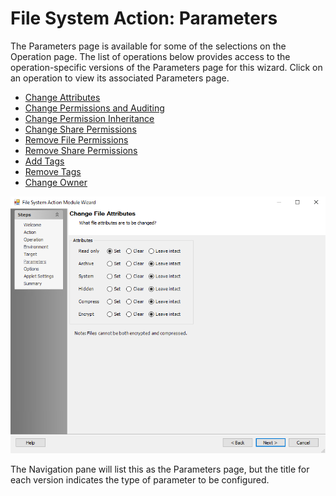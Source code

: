 # File System Action: Parameters

The Parameters page is available for some of the selections on the Operation page. The list of operations below provides access to the operation-specific versions of the Parameters page for this wizard. Click on an operation to view its associated Parameters page.

- [Change Attributes](/docs/product_docs/accessanalyzer/accessanalyzer/enterpriseauditor/admin/action/filesystem/parameters/changeattributes.md)
- [Change Permissions and Auditing](/docs/product_docs/accessanalyzer/accessanalyzer/enterpriseauditor/admin/action/filesystem/parameters/changepermissionsauditing.md)
- [Change Permission Inheritance](/docs/product_docs/accessanalyzer/accessanalyzer/enterpriseauditor/admin/action/filesystem/parameters/changepermissioninheritance.md)
- [Change Share Permissions](/docs/product_docs/accessanalyzer/accessanalyzer/enterpriseauditor/admin/action/filesystem/parameters/changesharepermissions.md)
- [Remove File Permissions](/docs/product_docs/accessanalyzer/accessanalyzer/enterpriseauditor/admin/action/filesystem/parameters/removefilepermissions.md)
- [Remove Share Permissions](/docs/product_docs/accessanalyzer/accessanalyzer/enterpriseauditor/admin/action/filesystem/parameters/removesharepermissions.md)
- [Add Tags](/docs/product_docs/accessanalyzer/accessanalyzer/enterpriseauditor/admin/action/filesystem/parameters/addtags.md)
- [Remove Tags](/docs/product_docs/accessanalyzer/accessanalyzer/enterpriseauditor/admin/action/filesystem/parameters/removetags.md)
- [Change Owner](/docs/product_docs/accessanalyzer/accessanalyzer/enterpriseauditor/admin/action/filesystem/parameters/changeowner.md)

![File System Action Module Wizard Change File Attributes Parameters page](/static/img/product_docs/accessanalyzer/accessanalyzer/enterpriseauditor/admin/action/filesystem/changeattributes.png)

The Navigation pane will list this as the Parameters page, but the title for each version indicates the type of parameter to be configured.
